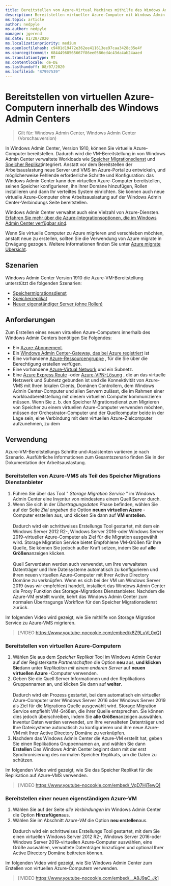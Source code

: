 ```yaml
---
title: Bereitstellen von Azure-Virtual Machines mithilfe des Windows Admin Centers
description: Bereitstellen virtueller Azure-Computer mit Windows Admin Center. Konfigurieren von virtuellen Azure-Computern als Teil der von Windows Admin Center verwalteten Szenarien
ms.topic: article
author: nedpyle
ms.author: nedpyle
manager: jgerend
ms.date: 01/28/2020
ms.localizationpriority: medium
ms.openlocfilehash: c9401d19472e362ee411613ee97caa3428c35e4f
ms.sourcegitcommit: 68444968565667f86ee0586ed4c43da4ab24aaed
ms.translationtype: MT
ms.contentlocale: de-DE
ms.lasthandoff: 08/07/2020
ms.locfileid: "87997539"
---
```

# <a name="deploy-azure-virtual-machines-from-within-windows-admin-center"></a>Bereitstellen von virtuellen Azure-Computern innerhalb des Windows Admin Centers

>Gilt für: Windows Admin Center, Windows Admin Center (Vorschauversion)

In Windows Admin Center, Version 1910, können Sie virtuelle Azure-Computer bereitstellen. Dadurch wird die VM-Bereitstellung in von Windows Admin Center verwaltete Workloads wie [Speicher Migrationsdienst](../../../storage/storage-migration-service/overview.md) und [Speicher Replikat](../../../storage/storage-replica/storage-replica-overview.md)integriert. Anstatt vor dem Bereitstellen der Arbeitsauslastung neue Server und VMS im Azure-Portal zu entwickeln, und möglicherweise Fehlende erforderliche Schritte und Konfiguration: das Windows Admin Center kann den virtuellen Azure-Computer bereitstellen, seinen Speicher konfigurieren, ihn Ihrer Domäne hinzufügen, Rollen installieren und dann Ihr verteiltes System einrichten. Sie können auch neue virtuelle Azure-Computer ohne Arbeitsauslastung auf der Windows Admin Center-Verbindungs Seite bereitstellen.

Windows Admin Center verwaltet auch eine Vielzahl von Azure-Diensten. [Erfahren Sie mehr über die Azure-Integrationsoptionen, die im Windows Admin Center verfügbar sind](./index.md).

Wenn Sie virtuelle Computer zu Azure migrieren und verschieben möchten, anstatt neue zu erstellen, sollten Sie die Verwendung von Azure migrate in Erwägung gezogen. Weitere Informationen finden Sie unter [Azure migrate Übersicht](https://go.microsoft.com/fwlink/?linkid=2056064).

## <a name="scenarios"></a>Szenarien

Windows Admin Center Version 1910 die Azure-VM-Bereitstellung unterstützt die folgenden Szenarien:

- [Speichermigrationsdienst](../../../storage/storage-migration-service/overview.md)
- [Speicherreplikat](../../../storage/storage-replica/storage-replica-overview.md)
- [Neuer eigenständiger Server (ohne Rollen)](index.md#extend-on-premises-capacity-with-azure)

## <a name="requirements"></a>Anforderungen

Zum Erstellen eines neuen virtuellen Azure-Computers innerhalb des Windows Admin Centers benötigen Sie Folgendes:

- Ein [Azure-Abonnement](https://azure.microsoft.com).
- Ein [Windows Admin Center-Gateway, das bei Azure registriert](azure-integration.md) ist
- Eine vorhandene [Azure-Ressourcengruppe](/azure/azure-resource-manager/management/overview) , für die Sie über die Berechtigung erstellen verfügen.
- Eine vorhandene [Azure-Virtual Network](/azure/virtual-network/virtual-networks-overview) und ein Subnetz.
- Eine [Azure Express Route](https://azure.microsoft.com/services/expressroute/) -oder [Azure-VPN-Lösung](https://azure.microsoft.com/services/vpn-gateway/) , die an das virtuelle Netzwerk und Subnetz gebunden ist und die Konnektivität von Azure-VMS mit Ihren lokalen Clients, Domänen Controllern, dem Windows Admin Center-Computer und allen Servern zulässt, die im Rahmen einer workloadbereitstellung mit diesem virtuellen Computer kommunizieren müssen. Wenn Sie z. b. den Speicher Migrationsdienst zum Migrieren von Speicher zu einem virtuellen Azure-Computer verwenden möchten, müssen der Orchestrator-Computer und der Quellcomputer beide in der Lage sein, eine Verbindung mit dem virtuellen Azure-Zielcomputer aufzunehmen, zu dem

## <a name="usage"></a>Verwendung

Azure-VM-Bereitstellungs Schritte und-Assistenten variieren je nach Szenario. Ausführliche Informationen zum Gesamtszenario finden Sie in der Dokumentation der Arbeitsauslastung.

### <a name="deploying-azure-vms-as-part-of-storage-migration-service"></a>Bereitstellen von Azure-VMS als Teil des Speicher Migrations Dienstanbieter

1. Führen Sie über das Tool " *Storage Migration Service* " im Windows Admin Center eine Inventur von mindestens einem Quell Server durch.
2. Wenn Sie sich in der *Übertragungsdaten* Phase befinden, wählen Sie auf der Seite *Ziel angeben* die Option **neuen virtuellen Azure** -Computer erstellen aus, und klicken Sie dann auf **VM erstellen**.<br><br>
Dadurch wird ein schrittweises Erstellungs Tool gestartet, mit dem ein Windows Server 2012 R2-, Windows Server 2016-oder Windows Server 2019-virtueller Azure-Computer als Ziel für die Migration ausgewählt wird. Storage Migration Service bietet Empfohlene VM-Größen für Ihre Quelle, Sie können Sie jedoch außer Kraft setzen, indem Sie auf **alle Größen**anzeigen klicken.
<br><br>Quell Serverdaten werden auch verwendet, um Ihre verwalteten Datenträger und Ihre Dateisysteme automatisch zu konfigurieren und ihren neuen virtuellen Azure-Computer mit Ihrer Active Directory Domäne zu verknüpfen. Wenn es sich bei der VM um Windows Server 2019 (was wir empfehlen) handelt, installiert das Windows Admin Center die Proxy Funktion des Storage-Migrations Dienstanbieter. Nachdem die Azure-VM erstellt wurde, kehrt das Windows Admin Center zum normalen Übertragungs Workflow für den Speicher Migrationsdienst zurück.

Im folgenden Video wird gezeigt, wie Sie mithilfe von Storage Migration Service zu Azure-VMS migrieren.

> [!VIDEO https://www.youtube-nocookie.com/embed/k8Z9LuVL0xQ]

### <a name="deploying-azure-vms-as-part-of-storage-replica"></a>Bereitstellen von virtuellen Azure-Computern

1. Wählen Sie aus dem *Speicher Replikat* Tool im Windows Admin Center auf der Registerkarte *Partnerschaften* die Option **neu** aus, **und klicken Sie**dann unter *Replikation mit einem anderen Server* auf **neuen virtuellen Azure** -Computer verwenden.
2. Geben Sie die Quell Server Informationen und den Replikations Gruppennamen an, und klicken Sie dann auf **weiter**.<br><br>
Dadurch wird ein Prozess gestartet, bei dem automatisch ein virtueller Azure-Computer unter Windows Server 2016 oder Windows Server 2019 als Ziel für die Migrations Quelle ausgewählt wird. Storage Migration Service empfiehlt VM-Größen, die ihrer Quelle entsprechen. Sie können dies jedoch überschreiben, indem Sie **alle Größen**anzeigen auswählen. Inventur Daten werden verwendet, um Ihre verwalteten Datenträger und Ihre Dateisysteme automatisch zu konfigurieren und ihre neue Azure-VM mit Ihrer Active Directory Domäne zu verknüpfen.
3. Nachdem das Windows Admin Center die Azure-VM erstellt hat, geben Sie einen Replikations Gruppennamen an, und wählen Sie dann **Erstellen** Das Windows Admin Center beginnt dann mit der erst Synchronisierung des normalen Speicher Replikats, um die Daten zu schützen.

Im folgenden Video wird gezeigt, wie Sie das Speicher Replikat für die Replikation auf Azure-VMS verwenden.

> [!VIDEO https://www.youtube-nocookie.com/embed/_VqD7HjTewQ]

### <a name="deploying-a-new-standalone-azure-vm"></a>Bereitstellen einer neuen eigenständigen Azure-VM

1. Wählen Sie auf der Seite *alle Verbindungen* im Windows Admin Center die Option **Hinzufügen**aus.
2. Wählen Sie im Abschnitt *Azure-VM* die Option **neu erstellen**aus.<br><br> Dadurch wird ein schrittweises Erstellungs Tool gestartet, mit dem Sie einen virtuellen Windows Server 2012 R2-, Windows Server 2016-oder Windows Server 2019-virtuellen Azure-Computer auswählen, eine Größe auswählen, verwaltete Datenträger hinzufügen und optional Ihrer Active Directory Domäne beitreten können.

Im folgenden Video wird gezeigt, wie Sie Windows Admin Center zum Erstellen von virtuellen Azure-Computern verwenden.

> [!VIDEO https://www.youtube-nocookie.com/embed/__A8J9aC_Jk]